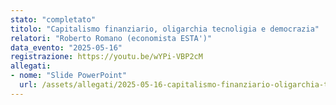 ```yaml
---
stato: "completato"
titolo: "Capitalismo finanziario, oligarchia tecnoligia e democrazia"
relatori: "Roberto Romano (economista ESTA')"
data_evento: "2025-05-16"
registrazione: https://youtu.be/wYPi-VBP2cM
allegati:
- nome: "Slide PowerPoint"
  url: /assets/allegati/2025-05-16-capitalismo-finanziario-oligarchia-tecnologica-democrazia.pptx
---
```

